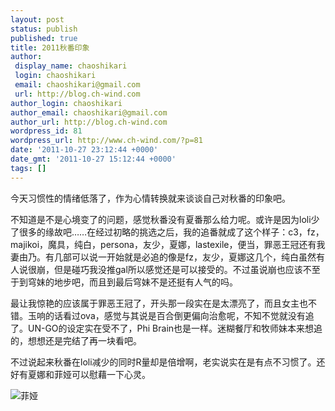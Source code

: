 ```yaml
---
layout: post
status: publish
published: true
title: 2011秋番印象
author:
 display_name: chaoshikari
 login: chaoshikari
 email: chaoshikari@gmail.com
 url: http://blog.ch-wind.com
author_login: chaoshikari
author_email: chaoshikari@gmail.com
author_url: http://blog.ch-wind.com
wordpress_id: 81
wordpress_url: http://www.ch-wind.com/?p=81
date: '2011-10-27 23:12:44 +0000'
date_gmt: '2011-10-27 15:12:44 +0000'
tags: []
---
```

今天习惯性的情绪低落了，作为心情转换就来谈谈自己对秋番的印象吧。


不知道是不是心境变了的问题，感觉秋番没有夏番那么给力呢。或许是因为loli少了很多的缘故吧……在经过初略的挑选之后，我的追番就成了这个样子：c3，fz，majikoi，魔具，纯白，persona，友少，夏娜，lastexile，便当，罪恶王冠还有我妻由乃。有几部可以说一开始就是必追的像是fz，友少，夏娜这几个，纯白虽然有人说很崩，但是碰巧我没推gal所以感觉还是可以接受的。不过虽说崩也应该不至于到穹妹的地步吧，而且到最后穹妹不是还挺有人气的吗。


最让我惊艳的应该属于罪恶王冠了，开头那一段实在是太漂亮了，而且女主也不错。玉响的话看过ova，感觉与其说是百合倒更偏向治愈呢，不知不觉就没有追了。UN-GO的设定实在受不了，Phi Brain也是一样。迷糊餐厅和牧师妹本来想追的，想想还是完结了再一块看吧。


不过说起来秋番在loli减少的同时R量却是倍增啊，老实说实在是有点不习惯了。还好有夏娜和菲娅可以慰藉一下心灵。


![](http://www.dm123.cn/ecms/d/file/2011-08-19/c1c29dfd57415415f810dda15e81416c.jpg "菲娅")


